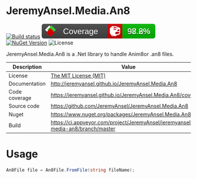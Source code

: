 # JeremyAnsel.Media.An8

[![Build status](https://ci.appveyor.com/api/projects/status/nmrjb00whus9b811/branch/master?svg=true)](https://ci.appveyor.com/project/JeremyAnsel/jeremyansel-media-an8/branch/master)
[![Code coverage](https://raw.githubusercontent.com/JeremyAnsel/JeremyAnsel.Media.An8/gh-pages/coverage/badge_combined.svg)](https://jeremyansel.github.io/JeremyAnsel.Media.An8/coverage/)
[![NuGet Version](https://buildstats.info/nuget/JeremyAnsel.Media.An8)](https://www.nuget.org/packages/JeremyAnsel.Media.An8)
![License](https://img.shields.io/github/license/JeremyAnsel/JeremyAnsel.Media.An8)

JeremyAnsel.Media.An8 is a .Net library to handle Anim8or .an8 files.

Description     | Value
----------------|----------------
License         | [The MIT License (MIT)](https://github.com/JeremyAnsel/JeremyAnsel.Media.An8/blob/master/LICENSE.txt)
Documentation   | http://jeremyansel.github.io/JeremyAnsel.Media.An8
Code coverage   | https://jeremyansel.github.io/JeremyAnsel.Media.An8/coverage/
Source code     | https://github.com/JeremyAnsel/JeremyAnsel.Media.An8
Nuget           | https://www.nuget.org/packages/JeremyAnsel.Media.An8
Build           | https://ci.appveyor.com/project/JeremyAnsel/jeremyansel-media-an8/branch/master

# Usage

```csharp
An8File file = An8File.FromFile(string fileName);
```
